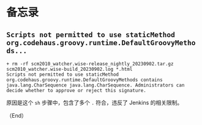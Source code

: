 # 备忘录


## `Scripts not permitted to use staticMethod org.codehaus.groovy.runtime.DefaultGroovyMethods...`


```console
+ rm -rf scm2010_watcher.wise-release_nightly_20230902.tar.gz scm2010_watcher.wise-build_20230902.log *.html
Scripts not permitted to use staticMethod org.codehaus.groovy.runtime.DefaultGroovyMethods contains java.lang.CharSequence java.lang.CharSequence. Administrators can decide whether to approve or reject this signature.
```

原因是这个 `sh` 步骤中，包含了多个 `.` 符合，违反了 Jenkins 的相关限制。


（End）



